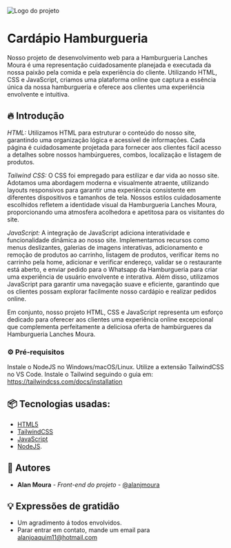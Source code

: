 ![Logo do projeto](https://i.imgur.com/CJu5WL0.png)

# Cardápio Hamburgueria

Nosso projeto de desenvolvimento web para a Hamburgueria Lanches Moura é uma representação cuidadosamente planejada e executada da nossa paixão pela comida e pela experiência do cliente. Utilizando HTML, CSS e JavaScript, criamos uma plataforma online que captura a essência única da nossa hamburgueria e oferece aos clientes uma experiência envolvente e intuitiva.

## 🔥 Introdução

*HTML:* Utilizamos HTML para estruturar o conteúdo do nosso site, garantindo uma organização lógica e acessível de informações. Cada página é cuidadosamente projetada para fornecer aos clientes fácil acesso a detalhes sobre nossos hambúrgueres, combos, localização e listagem de produtos.

*Tailwind CSS:* O CSS foi empregado para estilizar e dar vida ao nosso site. Adotamos uma abordagem moderna e visualmente atraente, utilizando layouts responsivos para garantir uma experiência consistente em diferentes dispositivos e tamanhos de tela. Nossos estilos cuidadosamente escolhidos refletem a identidade visual da Hamburgueria Lanches Moura, proporcionando uma atmosfera acolhedora e apetitosa para os visitantes do site.

*JavaScript:* A integração de JavaScript adiciona interatividade e funcionalidade dinâmica ao nosso site. Implementamos recursos como menus deslizantes, galerias de imagens interativas, adicionamento e remoção de produtos ao carrinho, listagem de produtos, verificar items no carrinho pela home, adicionar e verificar endereço, validar se o restaurante está aberto, e enviar pedido para o Whatsapp da Hamburgueria para criar uma experiência de usuário envolvente e interativa. Além disso, utilizamos JavaScript para garantir uma navegação suave e eficiente, garantindo que os clientes possam explorar facilmente nosso cardápio e realizar pedidos online.

Em conjunto, nosso projeto HTML, CSS e JavaScript representa um esforço dedicado para oferecer aos clientes uma experiência online excepcional que complementa perfeitamente a deliciosa oferta de hambúrgueres da Hamburgueria Lanches Moura.

### ⚙️ Pré-requisitos

Instale o NodeJS no Windows/macOS/Linux.
Utilize a extensão TailwindCSS no VS Code.
Instale o Tailwind seguindo o guia em: https://tailwindcss.com/docs/installation

## 📦 Tecnologias usadas:

* [HTML5](https://img.shields.io/badge/html5-%23E34F26.svg?style=for-the-badge&logo=html5&logoColor=white)
* [TailwindCSS](https://tailwindcss.com/)
* [JavaScript](https://img.shields.io/badge/javascript-%23323330.svg?style=for-the-badge&logo=javascript&logoColor=%23F7DF1E)
* [NodeJS](https://nodejs.org/).

## 👷 Autores

* **Alan Moura** - *Front-end do projeto* - [@alanjmoura](https://github.com/alanjmoura)

## 💡 Expressões de gratidão

* Um agradimento á todos envolvidos.
* Parar entrar em contato, mande um email para alanjoaquim11@hotmail.com

